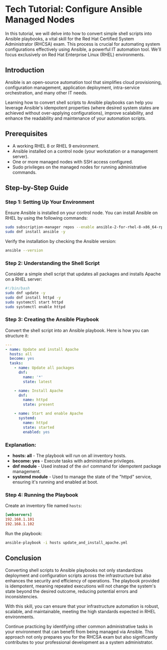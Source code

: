 # Tech Tutorial: Configure Ansible Managed Nodes

In this tutorial, we will delve into how to convert simple shell scripts into Ansible playbooks, a vital skill for the Red Hat Certified System Administrator (RHCSA) exam. This process is crucial for automating system configurations effectively using Ansible, a powerful IT automation tool. We'll focus exclusively on Red Hat Enterprise Linux (RHEL) environments.

## Introduction

Ansible is an open-source automation tool that simplifies cloud provisioning, configuration management, application deployment, intra-service orchestration, and many other IT needs. 

Learning how to convert shell scripts to Ansible playbooks can help you leverage Ansible's idempotent properties (where desired system states are achieved without over-applying configurations), improve scalability, and enhance the readability and maintenance of your automation scripts.

## Prerequisites

- A working RHEL 8 or RHEL 9 environment.
- Ansible installed on a control node (your workstation or a management server).
- One or more managed nodes with SSH access configured.
- Sudo privileges on the managed nodes for running administrative commands.

## Step-by-Step Guide

### Step 1: Setting Up Your Environment

Ensure Ansible is installed on your control node. You can install Ansible on RHEL by using the following commands:

```bash
sudo subscription-manager repos --enable ansible-2-for-rhel-8-x86_64-rpms
sudo dnf install ansible -y
```

Verify the installation by checking the Ansible version:

```bash
ansible --version
```

### Step 2: Understanding the Shell Script

Consider a simple shell script that updates all packages and installs Apache on a RHEL server:

```bash
#!/bin/bash
sudo dnf update -y
sudo dnf install httpd -y
sudo systemctl start httpd
sudo systemctl enable httpd
```

### Step 3: Creating the Ansible Playbook

Convert the shell script into an Ansible playbook. Here is how you can structure it:

```yaml
---
- name: Update and install Apache
  hosts: all
  become: yes
  tasks:
    - name: Update all packages
      dnf:
        name: '*'
        state: latest

    - name: Install Apache
      dnf:
        name: httpd
        state: present

    - name: Start and enable Apache
      systemd:
        name: httpd
        state: started
        enabled: yes
```

### Explanation:

- **hosts: all** - The playbook will run on all inventory hosts.
- **become: yes** - Execute tasks with administrative privileges.
- **dnf module** - Used instead of the `dnf` command for idempotent package management.
- **systemd module** - Used to manage the state of the "httpd" service, ensuring it's running and enabled at boot.

### Step 4: Running the Playbook

Create an inventory file named `hosts`:

```ini
[webservers]
192.168.1.101
192.168.1.102
```

Run the playbook:

```bash
ansible-playbook -i hosts update_and_install_apache.yml
```

## Conclusion

Converting shell scripts to Ansible playbooks not only standardizes deployment and configuration scripts across the infrastructure but also enhances the security and efficiency of operations. The playbook provided is idempotent, meaning repeated executions will not change the system's state beyond the desired outcome, reducing potential errors and inconsistencies.

With this skill, you can ensure that your infrastructure automation is robust, scalable, and maintainable, meeting the high standards expected in RHEL environments.

Continue practicing by identifying other common administrative tasks in your environment that can benefit from being managed via Ansible. This approach not only prepares you for the RHCSA exam but also significantly contributes to your professional development as a system administrator.